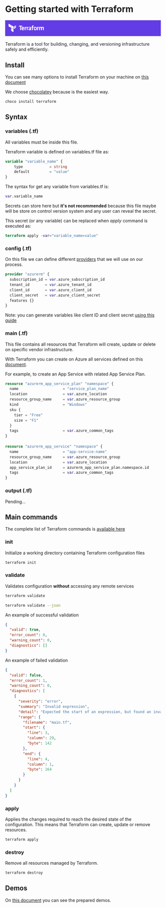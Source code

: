 # Getting started with Terraform

![new secret](/images/terraform-logo.PNG)

Terraform is a tool for building, changing, and versioning infrastructure safely and efficiently.

## Install

You can see many options to install Terraform on your machine on [this document](https://learn.hashicorp.com/terraform/getting-started/install.html)

We choose [chocolatey](https://chocolatey.org/) because is the easiest way.

```bash
choco install terraform
```

## Syntax

### variables (.tf)

All variables must be inside this file. 

Terraform variable is defined on variables.tf file as:

```terraform
variable "variable_name" {
    type            = string
    default         = "value"
}
```

The syntax for get any variable from variables.tf is:

```terraform
var.variable_name
```

Secrets can store here but **it's not recommended** because this file maybe will be store on control version system and any user can reveal the secret.

This secret (or any variable) can be replaced when *apply* command is executed as:

```terraform
terraform apply -var="variable_name=value"
```

### config (.tf)

On this file we can define different [providers](https://www.terraform.io/docs/providers/index.html) that we will use on our process.

```terraform
provider "azurerm" {
  subscription_id = var.azure_subscription_id
  tenant_id       = var.azure_tenant_id
  client_id       = var.azure_client_id
  client_secret   = var.azure_client_secret
  features {}
}
```
Note: you can generate variables like client ID and client secret [using this guide](/docs/how-to-generate-client-credentials.md)

### main (.tf)

This file contains all resources that Terraform will create, update or delete on specific vendor infrastructure.

With Terraform you can create on Azure all services defined on this [document](https://www.terraform.io/docs/providers/azurerm/index.html).

For example, to create an App Service with related App Service Plan.

```terraform
resource "azurerm_app_service_plan" "namespace" {
  name                    = "service_plan_name"
  location                = var.azure_location
  resource_group_name     = var.azure_resource_group
  kind                    = "Windows"
  sku {
    tier = "Free"
    size = "F1"
  }
  tags                    = var.azure_common_tags 
}

resource "azurerm_app_service" "namespace" {
  name                    = "app-service-name"
  resource_group_name     = var.azure_resource_group
  location                = var.azure_location  
  app_service_plan_id     = azurerm_app_service_plan.namespace.id
  tags                    = var.azure_common_tags
}

```
### output (.tf)

Pending...

## Main commands

The complete list of Terraform commands is [available here](https://www.terraform.io/docs/commands/index.html)

### init

Initialize a working directory containing Terraform configuration files

```bash
terraform init
```

### validate

Validates configuration **without** accessing any remote services

```bash
terraform validate
```

```bash
terraform validate --json
```

An example of successful validation
```json
{
  "valid": true,
  "error_count": 0,
  "warning_count": 0,
  "diagnostics": []
}
```
An example of failed validation
```json
{
  "valid": false,
  "error_count": 1,
  "warning_count": 0,
  "diagnostics": [
    {
      "severity": "error",
      "summary": "Invalid expression",
      "detail": "Expected the start of an expression, but found an invalid expression token.",
      "range": {
        "filename": "main.tf",
        "start": {
          "line": 3,
          "column": 29,
          "byte": 142
        },
        "end": {
          "line": 4,
          "column": 1,
          "byte": 164
        }
      }
    }
  ]
}
```

### apply

Applies the changes required to reach the desired state of the configuration. This means that Terraform can create, update or remove resources.

```bash
terraform apply
```

### destroy

Remove all resources managed by Terraform.

```bash
terraform destroy
```

## Demos

On [this document](/demos/README.md) you can see the prepared demos.